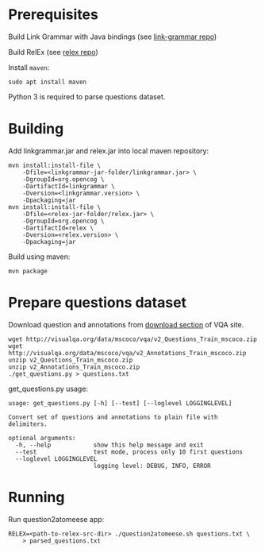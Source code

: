 # Prerequisites

Build Link Grammar with Java bindings (see 
[link-grammar repo](https://github.com/opencog/link-grammar))

Build RelEx (see [relex repo](https://github.com/opencog/relex))

Install ```maven```:
```
sudo apt install maven
```

Python 3 is required to parse questions dataset.

# Building

Add linkgrammar.jar and relex.jar into local maven repository:
```
mvn install:install-file \
	-Dfile=<linkgrammar-jar-folder/linkgrammar.jar> \
	-DgroupId=org.opencog \
	-DartifactId=linkgrammar \
	-Dversion=<linkgrammar.version> \
	-Dpackaging=jar
mvn install:install-file \
	-Dfile=<relex-jar-folder/relex.jar> \
	-DgroupId=org.opencog \
	-DartifactId=relex \
	-Dversion=<relex.version> \
	-Dpackaging=jar
```

Build using maven:
```
mvn package
```

# Prepare questions dataset

Download question and annotations from 
[download section](http://www.visualqa.org/download.html) of VQA site.
```
wget http://visualqa.org/data/mscoco/vqa/v2_Questions_Train_mscoco.zip
wget http://visualqa.org/data/mscoco/vqa/v2_Annotations_Train_mscoco.zip
unzip v2_Questions_Train_mscoco.zip
unzip v2_Annotations_Train_mscoco.zip
./get_questions.py > questions.txt
```

get_questions.py usage:
```
usage: get_questions.py [-h] [--test] [--loglevel LOGGINGLEVEL]

Convert set of questions and annotations to plain file with delimiters.

optional arguments:
  -h, --help            show this help message and exit
  --test                test mode, process only 10 first questions
  --loglevel LOGGINGLEVEL
                        logging level: DEBUG, INFO, ERROR
```

# Running

Run question2atomeese app:
```
RELEX=<path-to-relex-src-dir> ./question2atomeese.sh questions.txt \
	> parsed_questions.txt
```
